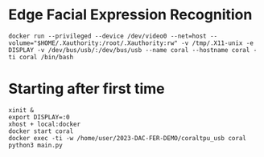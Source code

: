 # Edge Facial Expression Recognition

```
docker run --privileged --device /dev/video0 --net=host --volume="$HOME/.Xauthority:/root/.Xauthority:rw" -v /tmp/.X11-unix -e DISPLAY -v /dev/bus/usb/:/dev/bus/usb --name coral --hostname coral -ti coral /bin/bash
```

# Starting after first time

```
xinit &
export DISPLAY=:0
xhost + local:docker
docker start coral
docker exec -ti -w /home/user/2023-DAC-FER-DEMO/coraltpu_usb coral python3 main.py
```
